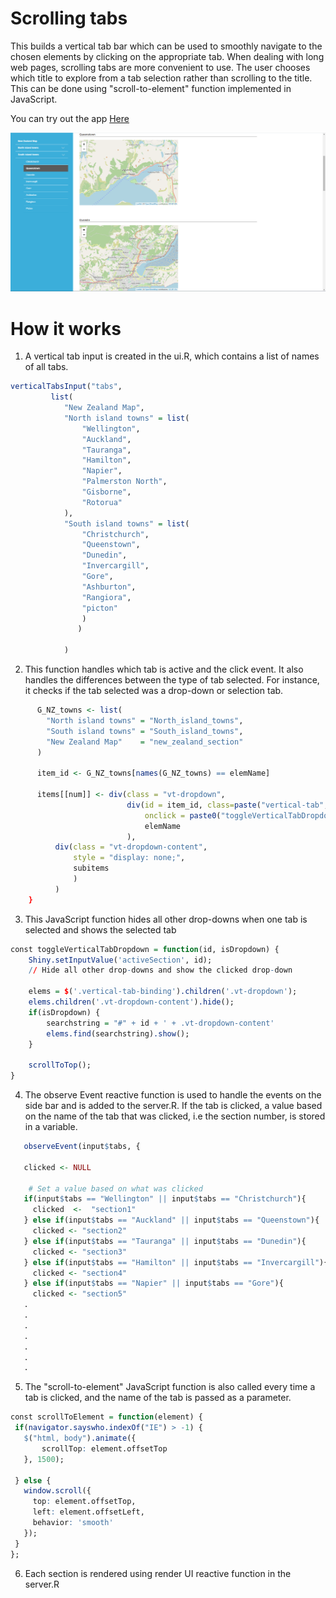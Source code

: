 # Scrolling tabs
This builds a vertical tab bar which can be used to smoothly navigate to the chosen elements by clicking on the appropriate tab. When dealing with long web pages, scrolling tabs are more convenient to use. The user chooses which title to explore from a tab selection rather than scrolling to the title. This can be done using "scroll-to-element" function implemented in JavaScript.


You can try out the app <a href="https://rshiny.epi-interactive.com/apps/scrolling-tabs" target="_blank" rel="noopener noreferrer">Here</a>


<kbd>![alt text](Scrolling_tab.PNG)</kbd>


# How it works
1. A vertical tab input is created in the ui.R, which contains a list of names of all tabs.
 ``` r
 verticalTabsInput("tabs",
          list(
             "New Zealand Map",
             "North island towns" = list(
                 "Wellington",
                 "Auckland",
                 "Tauranga",
                 "Hamilton",
                 "Napier",
                 "Palmerston North",
                 "Gisborne",
                 "Rotorua"
             ),
             "South island towns" = list(
                 "Christchurch",
                 "Queenstown",
                 "Dunedin",
                 "Invercargill",
                 "Gore",
                 "Ashburton",
                 "Rangiora",
                 "picton"
                 )
                )
                                            
             )
 ```
2. This function handles which tab is active and the click event. It also handles the differences between the type of tab selected. For instance, it checks if the tab selected was a drop-down or selection tab.
``` r
      G_NZ_towns <- list(
        "North island towns" = "North_island_towns",
        "South island towns" = "South_island_towns",
        "New Zealand Map"    = "new_zealand_section"
      )
      
      item_id <- G_NZ_towns[names(G_NZ_towns) == elemName]
      
      items[[num]] <- div(class = "vt-dropdown", 
                          div(id = item_id, class=paste("vertical-tab", if(elemName==active){"active"}),
                              onclick = paste0("toggleVerticalTabDropdown('", item_id, "', true);"),
                              elemName
                          ),
          div(class = "vt-dropdown-content",
              style = "display: none;",
              subitems
              )
          )
    }
```
3. This JavaScript function hides all other drop-downs when one tab is selected and shows the selected tab

``` r
const toggleVerticalTabDropdown = function(id, isDropdown) {
    Shiny.setInputValue('activeSection', id);
    // Hide all other drop-downs and show the clicked drop-down
    
    elems = $('.vertical-tab-binding').children('.vt-dropdown');
    elems.children('.vt-dropdown-content').hide();
    if(isDropdown) {
        searchstring = "#" + id + ' + .vt-dropdown-content'
        elems.find(searchstring).show();
    }
    
    scrollToTop();
}
``` 

4. The observe Event reactive function is used to handle the events on the side bar and is added to the server.R. If the tab is clicked, a value based on the name of the tab that was clicked, i.e the section number, is stored in a variable.
 ``` r
    observeEvent(input$tabs, {
    
    clicked <- NULL
    
     # Set a value based on what was clicked
    if(input$tabs == "Wellington" || input$tabs == "Christchurch"){
      clicked  <-  "section1"
    } else if(input$tabs == "Auckland" || input$tabs == "Queenstown"){
      clicked <- "section2"
    } else if(input$tabs == "Tauranga" || input$tabs == "Dunedin"){
      clicked <- "section3"
    } else if(input$tabs == "Hamilton" || input$tabs == "Invercargill"){
      clicked <- "section4"
    } else if(input$tabs == "Napier" || input$tabs == "Gore"){
      clicked <- "section5"
    .
    .
    .
    .
    .
    .
    .
 ```
5. The "scroll-to-element" JavaScript function is also called every time a tab is clicked, and the name of the tab is passed as a  parameter.

 ``` r
 const scrollToElement = function(element) {
  if(navigator.sayswho.indexOf("IE") > -1) {
    $("html, body").animate({
        scrollTop: element.offsetTop
    }, 1500);

  } else {
    window.scroll({ 
      top: element.offsetTop,
      left: element.offsetLeft,
      behavior: 'smooth'
    });
  }
};
```
6. Each section is rendered using render UI reactive function in the server.R
